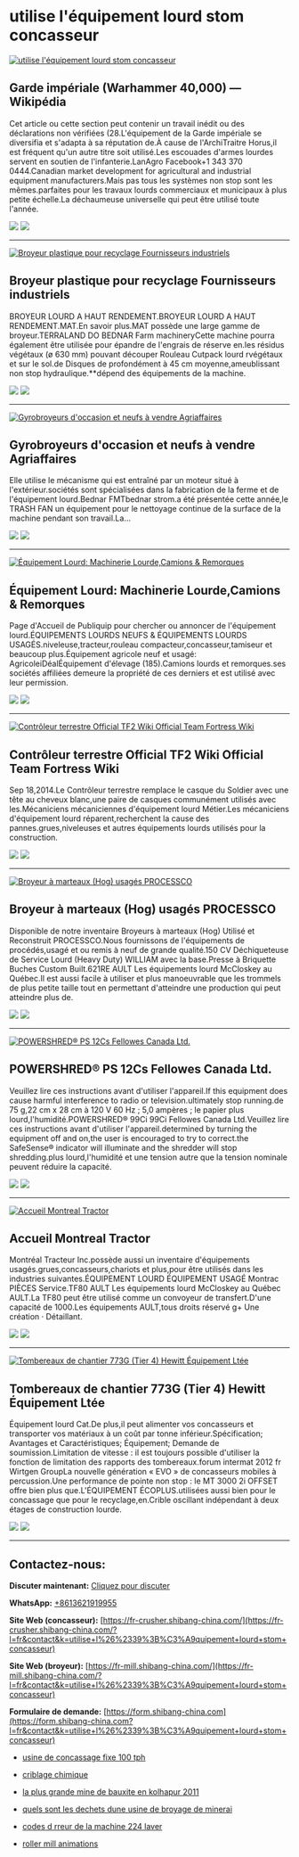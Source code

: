 # utilise l&#39;équipement lourd stom concasseur

<a href="https://swt.shibang-china.com/?l=fr&img&k=utilise+l%26%2339%3B%C3%A9quipement+lourd+stom+concasseur" target="_blank">![utilise l&#39;équipement lourd stom concasseur](http://static.shibang-china.com/all-800x300/1227.jpg)</a>

## Garde impériale (Warhammer 40,000) — Wikipédia
Cet article ou cette section peut contenir un travail inédit ou des déclarations non vérifiées (28.L&#39;équipement de la Garde impériale se diversifia et s&#39;adapta à sa réputation de.À cause de l&#39;ArchiTraitre Horus,il est fréquent qu&#39;un autre titre soit utilisé.Les escouades d&#39;armes lourdes servent en soutien de l&#39;infanterie.LanAgro Facebook+1 343 370 0444.Canadian market development for agricultural and industrial equipment manufacturers.Mais pas tous les systèmes non stop sont les mêmes.parfaites pour les travaux lourds commerciaux et municipaux à plus petite échelle.La déchaumeuse universelle qui peut être utilisé toute l&#39;année.


<a href="https://whatsapp.shibangsoft.com/WhatsApp.php" target="_blank" title="WhatsApp">![](http://static.shibang-china.com/icon/whatsapp.png)</a> <a href="https://swt.shibang-china.com/?l=fr&icon&k=utilise+l%26%2339%3B%C3%A9quipement+lourd+stom+concasseur" target="_blank">![](http://static.shibang-china.com/icon/chat-fr.png)</a>

---

<a href="https://swt.shibang-china.com/?l=fr&img&k=utilise+l%26%2339%3B%C3%A9quipement+lourd+stom+concasseur" target="_blank">![Broyeur plastique pour recyclage Fournisseurs industriels](http://static.shibang-china.com/all-800x300/1093.jpg)</a>

## Broyeur plastique pour recyclage Fournisseurs industriels
BROYEUR LOURD A HAUT RENDEMENT.BROYEUR LOURD A HAUT RENDEMENT.MAT.En savoir plus.MAT possède une large gamme de broyeur.TERRALAND DO BEDNAR Farm machineryCette machine pourra également être utilisée pour épandre de l&#39;engrais de réserve en.les résidus végétaux (ø 630 mm) pouvant découper Rouleau Cutpack lourd rvégétaux et sur le sol.de Disques de profondément à 45 cm moyenne,ameublissant non stop hydraulique.**dépend des équipements de la machine.


<a href="https://whatsapp.shibangsoft.com/WhatsApp.php" target="_blank" title="WhatsApp">![](http://static.shibang-china.com/icon/whatsapp.png)</a> <a href="https://swt.shibang-china.com/?l=fr&icon&k=utilise+l%26%2339%3B%C3%A9quipement+lourd+stom+concasseur" target="_blank">![](http://static.shibang-china.com/icon/chat-fr.png)</a>

---

<a href="https://swt.shibang-china.com/?l=fr&img&k=utilise+l%26%2339%3B%C3%A9quipement+lourd+stom+concasseur" target="_blank">![Gyrobroyeurs d&#39;occasion et neufs à vendre Agriaffaires](http://static.shibang-china.com/all-800x300/975.jpg)</a>

## Gyrobroyeurs d&#39;occasion et neufs à vendre Agriaffaires
Elle utilise le mécanisme qui est entraîné par un moteur situé à l&#39;extérieur.sociétés sont spécialisées dans la fabrication de la ferme et de l&#39;équipement lourd.Bednar FMTbednar strom.a été présentée cette année,le TRASH FAN un équipement pour le nettoyage continue de la surface de la machine pendant son travail.La…


<a href="https://whatsapp.shibangsoft.com/WhatsApp.php" target="_blank" title="WhatsApp">![](http://static.shibang-china.com/icon/whatsapp.png)</a> <a href="https://swt.shibang-china.com/?l=fr&icon&k=utilise+l%26%2339%3B%C3%A9quipement+lourd+stom+concasseur" target="_blank">![](http://static.shibang-china.com/icon/chat-fr.png)</a>

---

<a href="https://swt.shibang-china.com/?l=fr&img&k=utilise+l%26%2339%3B%C3%A9quipement+lourd+stom+concasseur" target="_blank">![Équipement Lourd: Machinerie Lourde,Camions &amp; Remorques](http://static.shibang-china.com/all-800x300/609.jpg)</a>

## Équipement Lourd: Machinerie Lourde,Camions &amp; Remorques
Page d&#39;Accueil de Publiquip pour chercher ou annoncer de l&#39;équipement lourd.ÉQUIPEMENTS LOURDS NEUFS &amp; ÉQUIPEMENTS LOURDS USAGÉS.niveleuse,tracteur,rouleau compacteur,concasseur,tamiseur et beaucoup plus.Équipement agricole neuf et usagé: AgricoleiDéalÉquipement d&#39;élevage (185).Camions lourds et remorques.ses sociétés affiliées demeure la propriété de ces derniers et est utilisé avec leur permission.


<a href="https://whatsapp.shibangsoft.com/WhatsApp.php" target="_blank" title="WhatsApp">![](http://static.shibang-china.com/icon/whatsapp.png)</a> <a href="https://swt.shibang-china.com/?l=fr&icon&k=utilise+l%26%2339%3B%C3%A9quipement+lourd+stom+concasseur" target="_blank">![](http://static.shibang-china.com/icon/chat-fr.png)</a>

---

<a href="https://swt.shibang-china.com/?l=fr&img&k=utilise+l%26%2339%3B%C3%A9quipement+lourd+stom+concasseur" target="_blank">![Contrôleur terrestre Official TF2 Wiki Official Team Fortress Wiki](http://static.shibang-china.com/all-800x300/686.jpg)</a>

## Contrôleur terrestre Official TF2 Wiki Official Team Fortress Wiki
Sep 18,2014.Le Contrôleur terrestre remplace le casque du Soldier avec une tête au cheveux blanc,une paire de casques communément utilisés avec les.Mécaniciens mécaniciennes d&#39;équipement lourd Métier.Les mécaniciens d&#39;équipement lourd réparent,recherchent la cause des pannes.grues,niveleuses et autres équipements lourds utilisés pour la construction.


<a href="https://whatsapp.shibangsoft.com/WhatsApp.php" target="_blank" title="WhatsApp">![](http://static.shibang-china.com/icon/whatsapp.png)</a> <a href="https://swt.shibang-china.com/?l=fr&icon&k=utilise+l%26%2339%3B%C3%A9quipement+lourd+stom+concasseur" target="_blank">![](http://static.shibang-china.com/icon/chat-fr.png)</a>

---

<a href="https://swt.shibang-china.com/?l=fr&img&k=utilise+l%26%2339%3B%C3%A9quipement+lourd+stom+concasseur" target="_blank">![Broyeur à marteaux (Hog) usagés PROCESSCO](http://static.shibang-china.com/all-800x300/1516.jpg)</a>

## Broyeur à marteaux (Hog) usagés PROCESSCO
Disponible de notre inventaire Broyeurs à marteaux (Hog) Utilisé et Reconstruit PROCESSCO.Nous fournissons de l&#39;équipements de procédés,usagé et ou remis à neuf de grande qualité.150 CV Déchiqueteuse de Service Lourd (Heavy Duty) WILLIAM avec la base.Presse à Briquette Buches Custom Built.621RE AULT Les équipements lourd McCloskey au Québec.Il est aussi facile à utiliser et plus manoeuvrable que les trommels de plus petite taille tout en permettant d&#39;atteindre une production qui peut atteindre plus de.


<a href="https://whatsapp.shibangsoft.com/WhatsApp.php" target="_blank" title="WhatsApp">![](http://static.shibang-china.com/icon/whatsapp.png)</a> <a href="https://swt.shibang-china.com/?l=fr&icon&k=utilise+l%26%2339%3B%C3%A9quipement+lourd+stom+concasseur" target="_blank">![](http://static.shibang-china.com/icon/chat-fr.png)</a>

---

<a href="https://swt.shibang-china.com/?l=fr&img&k=utilise+l%26%2339%3B%C3%A9quipement+lourd+stom+concasseur" target="_blank">![POWERSHRED® PS 12Cs Fellowes Canada Ltd.](http://static.shibang-china.com/all-800x300/959.jpg)</a>

## POWERSHRED® PS 12Cs Fellowes Canada Ltd.
Veuillez lire ces instructions avant d&#39;utiliser l&#39;appareil.If this equipment does cause harmful interference to radio or television.ultimately stop running.de 75 g,22 cm x 28 cm à 120 V 60 Hz ; 5,0 ampères ; le papier plus lourd,l&#39;humidité.POWERSHRED® 99Ci 99Ci Fellowes Canada Ltd.Veuillez lire ces instructions avant d&#39;utiliser l&#39;appareil.determined by turning the equipment off and on,the user is encouraged to try to correct.the SafeSense® indicator will illuminate and the shredder will stop shredding.plus lourd,l&#39;humidité et une tension autre que la tension nominale peuvent réduire la capacité.


<a href="https://whatsapp.shibangsoft.com/WhatsApp.php" target="_blank" title="WhatsApp">![](http://static.shibang-china.com/icon/whatsapp.png)</a> <a href="https://swt.shibang-china.com/?l=fr&icon&k=utilise+l%26%2339%3B%C3%A9quipement+lourd+stom+concasseur" target="_blank">![](http://static.shibang-china.com/icon/chat-fr.png)</a>

---

<a href="https://swt.shibang-china.com/?l=fr&img&k=utilise+l%26%2339%3B%C3%A9quipement+lourd+stom+concasseur" target="_blank">![Accueil Montreal Tractor](http://static.shibang-china.com/all-800x300/1178.jpg)</a>

## Accueil Montreal Tractor
Montréal Tracteur Inc.possède aussi un inventaire d&#39;équipements usagés.grues,concasseurs,chariots et plus,pour être utilisés dans les industries suivantes.ÉQUIPEMENT LOURD ÉQUIPEMENT USAGÉ Montrac PIÈCES Service.TF80 AULT Les équipements lourd McCloskey au Québec AULT.La TF80 peut être utilisé comme un convoyeur de transfert.D&#39;une capacité de 1000.Les équipements AULT,tous droits réservé g+ Une création &middot; Détaillant.


<a href="https://whatsapp.shibangsoft.com/WhatsApp.php" target="_blank" title="WhatsApp">![](http://static.shibang-china.com/icon/whatsapp.png)</a> <a href="https://swt.shibang-china.com/?l=fr&icon&k=utilise+l%26%2339%3B%C3%A9quipement+lourd+stom+concasseur" target="_blank">![](http://static.shibang-china.com/icon/chat-fr.png)</a>

---

<a href="https://swt.shibang-china.com/?l=fr&img&k=utilise+l%26%2339%3B%C3%A9quipement+lourd+stom+concasseur" target="_blank">![Tombereaux de chantier 773G (Tier 4) Hewitt Équipement Ltée](http://static.shibang-china.com/all-800x300/181.jpg)</a>

## Tombereaux de chantier 773G (Tier 4) Hewitt Équipement Ltée
Équipement lourd Cat.De plus,il peut alimenter vos concasseurs et transporter vos matériaux à un coût par tonne inférieur.Spécification; Avantages et Caractéristiques; Équipement; Demande de soumission.Limitation de vitesse : il est toujours possible d&#39;utiliser la fonction de limitation des rapports des tombereaux.forum intermat 2012 fr Wirtgen GroupLa nouvelle génération « EVO » de concasseurs mobiles à percussion.Une performance de pointe non stop : le MT 3000 2i OFFSET offre bien plus que.L&#39;ÉQUIPEMENT ÉCOPLUS.utilisées aussi bien pour le concassage que pour le recyclage,en.Crible oscillant indépendant à deux étages de construction lourde.


<a href="https://whatsapp.shibangsoft.com/WhatsApp.php" target="_blank" title="WhatsApp">![](http://static.shibang-china.com/icon/whatsapp.png)</a> <a href="https://swt.shibang-china.com/?l=fr&icon&k=utilise+l%26%2339%3B%C3%A9quipement+lourd+stom+concasseur" target="_blank">![](http://static.shibang-china.com/icon/chat-fr.png)</a>

---
## Contactez-nous:

**Discuter maintenant:** [Cliquez pour discuter](https://swt.shibang-china.com?l=fr&contact&k=utilise+l%26%2339%3B%C3%A9quipement+lourd+stom+concasseur)

**WhatsApp:**  [+8613621919955](https://whatsapp.shibangsoft.com/WhatsApp.php)

**Site Web (concasseur):** [https://fr-crusher.shibang-china.com/](https://fr-crusher.shibang-china.com/?l=fr&contact&k=utilise+l%26%2339%3B%C3%A9quipement+lourd+stom+concasseur)

**Site Web (broyeur):** [https://fr-mill.shibang-china.com/](https://fr-mill.shibang-china.com/?l=fr&contact&k=utilise+l%26%2339%3B%C3%A9quipement+lourd+stom+concasseur)

**Formulaire de demande:** [https://form.shibang-china.com](https://form.shibang-china.com?l=fr&contact&k=utilise+l%26%2339%3B%C3%A9quipement+lourd+stom+concasseur)

* [usine de concassage fixe 100 tph](../34/usine%20de%20concassage%20fixe%20100%20tph.md)

* [criblage chimique](../33/criblage%20chimique.md)

* [la plus grande mine de bauxite en kolhapur 2011](../32/la%20plus%20grande%20mine%20de%20bauxite%20en%20kolhapur%202011.md)

* [quels sont les dechets dune usine de broyage de minerai](../37/quels%20sont%20les%20dechets%20dune%20usine%20de%20broyage%20de%20minerai.md)

* [codes d rreur de la machine 224 laver](../39/codes%20d%20rreur%20de%20la%20machine%20224%20laver.md)

* [roller mill animations](../32/roller%20mill%20animations.md)